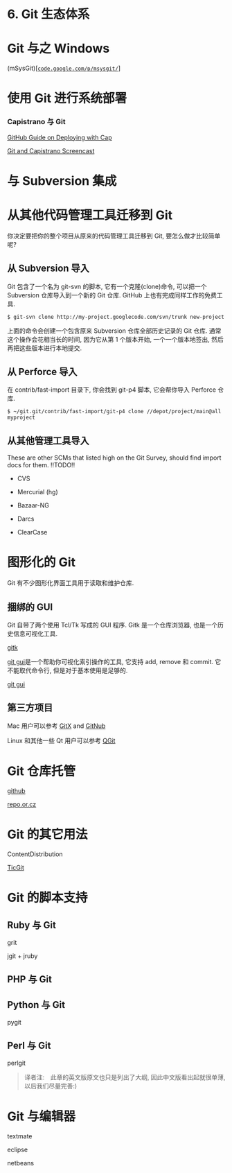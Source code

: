# 6\. Git 生态体系

# Git 与之 Windows

(mSysGit)[[`code.google.com/p/msysgit/`](http://code.google.com/p/msysgit/)]

# 使用 Git 进行系统部署

### Capistrano 与 Git

[GitHub Guide on Deploying with Cap](http://github.com/guides/deploying-with-capistrano)

[Git and Capistrano Screencast](http://www.vimeo.com/369095)

# 与 Subversion 集成

# 从其他代码管理工具迁移到 Git

你决定要把你的整个项目从原来的代码管理工具迁移到 Git, 要怎么做才比较简单呢?

## 从 Subversion 导入

Git 包含了一个名为 git-svn 的脚本, 它有一个克隆(clone)命令, 可以把一个 Subversion 仓库导入到一个新的 Git 仓库. GitHub 上也有完成同样工作的免费工具.

```
$ git-svn clone http://my-project.googlecode.com/svn/trunk new-project

```

上面的命令会创建一个包含原来 Subversion 仓库全部历史记录的 Git 仓库. 通常这个操作会花相当长的时间, 因为它从第 1 个版本开始, 一个一个版本地签出, 然后再把这些版本进行本地提交.

## 从 Perforce 导入

在 contrib/fast-import 目录下, 你会找到 git-p4 脚本, 它会帮你导入 Perforce 仓库.

```
$ ~/git.git/contrib/fast-import/git-p4 clone //depot/project/main@all myproject

```

## 从其他管理工具导入

These are other SCMs that listed high on the Git Survey, should find import docs for them. !!TODO!!

*   CVS
*   Mercurial (hg)

*   Bazaar-NG

*   Darcs
*   ClearCase

# 图形化的 Git

Git 有不少图形化界面工具用于读取和维护仓库.

## 捆绑的 GUI

Git 自带了两个使用 Tcl/Tk 写成的 GUI 程序. Gitk 是一个仓库浏览器, 也是一个历史信息可视化工具.

[gitk](http://www.kernel.org/pub/software/scm/git/docs/gitk.html)

[git gui](http://www.kernel.org/pub/software/scm/git/docs/git-gui.html)是一个帮助你可视化索引操作的工具, 它支持 add, remove 和 commit. 它不能取代命令行, 但是对于基本使用是足够的.

[git gui](http://www.kernel.org/pub/software/scm/git/docs/git-gui.html)

## 第三方项目

Mac 用户可以参考 [GitX](http://gitx.frim.nl/) and [GitNub](http://github.com/Caged/gitnub/wikis)

Linux 和其他一些 Qt 用户可以参考 [QGit](http://digilander.libero.it/mcostalba/)

# Git 仓库托管

[github](http://wwww.github.com/)

[repo.or.cz](http://repo.or.cz/)

# Git 的其它用法

ContentDistribution

[TicGit](http://github.com/schacon/ticgit)

# Git 的脚本支持

## Ruby 与 Git

grit

jgit + jruby

## PHP 与 Git

## Python 与 Git

pygit

## Perl 与 Git

perlgit

> 译者注:　此章的英文版原文也只是列出了大纲, 因此中文版看出起就很单薄, 以后我们尽量完善:)

# Git 与编辑器

textmate

eclipse

netbeans